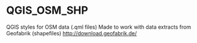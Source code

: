 # QGIS_OSM_SHP

QGIS styles for OSM data (.qml files)
Made to work with data extracts from Geofabrik (shapefiles)
http://download.geofabrik.de/
